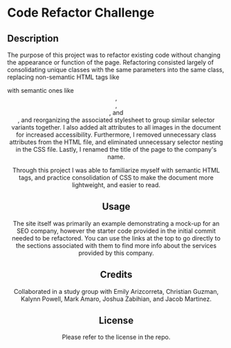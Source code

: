 # Code Refactor Challenge

## Description

The purpose of this project was to refactor existing code without changing the appearance or function of the page. Refactoring consisted largely of consolidating unique classes with the same parameters into the same class, replacing non-semantic HTML tags like <div> with semantic ones like <header>, <main>, <aside>, and <footer>, and reorganizing the associated stylesheet to group similar selector variants together. I also added alt attributes to all images in the document for increased accessibility. Furthermore, I removed unnecessary class attributes from the HTML file, and eliminated unnecessary selector nesting in the CSS file. Lastly, I renamed the title of the page to the company's name.

Through this project I was able to familiarize myself with semantic HTML tags, and practice consolidation of CSS to make the document more lightweight, and easier to read.

## Usage

The site itself was primarily an example demonstrating a mock-up for an SEO company, however the starter code provided in the initial commit needed to be refactored. You can use the links at the top to go directly to the sections associated with them to find more info about the services provided by this company.

## Credits

Collaborated in a study group with Emily Arizcorreta, Christian Guzman, Kalynn Powell, Mark Amaro, Joshua Zabihian, and Jacob Martinez.

## License

Please refer to the license in the repo.